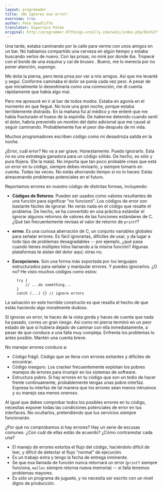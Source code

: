 ```yaml
---
layout: programador
title: ¡No ignores ese error!
overview: true
author: Pete Goodliffe
translator: Espartaco Palma
original: http://programmer.97things.oreilly.com/wiki/index.php/Don%27t_Ignore_that_Error!
---
```


Una tarde, estaba caminando por la calle para verme con unos amigos en un bar. No habíamos compartido una cerveza en algún tiempo y estaba buscando verlos de nuevo. Con las prisas, no miré por donde iba. Tropecé con el borde de una esquina y caí de bruses . Bueno, me lo merecía por no poner atención, supongo.

Me dolía la pierna, pero tenía prisa por ver a mis amigos. Así que me levanté y seguí. Conforme caminaba el dolor se ponía cada vez peor. A pesar de que inicialmente lo desestimaría como una conmoción, me di cuenta rápidamente que había algo mal.

Pero me apresuré en ir al bar de todos modos. Estaba en agonía en el momento en que llegué. No tuve una gran noche, porque estaba terriblemente distraido. En la mañana fui al médico y me enteré que me había fracturado el hueso de la espinilla. De haberme detenido cuando sentí el dolor, habría prevenido un montón del daño adicional que me causé al seguir caminando. Probablemente fue el peor día-después de mi vida.

Muchos programadores escriben código como mi desastroza salida en la noche.

¿Error, cuál error? No va a ser grave. Honestamente. Puedo ignorarlo. Esta no es una estrategia ganadora para un código sólido. De hecho, es sólo y pura flojera. (De la mala). No importa que tan poco probable creas que está un error en tu código, siempre debes revisarlo, y siempre tomarlo en cuenta. Todas las veces. No estás ahorrando tiempo si no lo haces: Estás almacenando problemas potenciales en el futuro.

Reportamos errores en nuestro código de distintas formas, incluyendo:

- **Códigos de Retorno**. Pueden ser usados como valores resultantes de una función para significar "no funcionó". Los códigos de error son bastante fáciles de ignorar. No verás nada en el código que resalte el  problema. De hecho, se ha convertido en una práctica estándar el ignorar algunos retornos de valores de las funciones estándares de C. ¿Qué tan frecuentemente revisas el valor de retorno de `printf`?
- **errno**. Es una curiosa aberración de C, un conjunto variables globales para señalar errores. Es fácil ignorarlas, difíciles de usar, y da lugar a todo tipo de problemas desagradables -- por ejemplo, ¿qué pasa cuando tienes múltiples hilos llamando a la misma función? Algunas plataformas te aislan del dolor aquí; otras no.
- **Excepciones**. Son una forma más soportada por los lenguajes estructurados para señalar y manipular errores. Y puedes ignorarlos. ¿O no? He visto muchos códigos como estos:

        try {
            // ...do something...
        }
        catch (...) {} // ignore errors

La salvación en este horrible constructo es que resalta el hecho de que estás haciendo algo moralmente dudoso.

Si ignoras un error, te haces de la vista gorda y haces de cuenta que nada ha pasado, corres un gran riesgo. Así como mi pierna terminó en un peor estado de que si hubiera dejado de caminar con ella inmediatamente, a pesar de que conduce a una falla muy compleja. Enfrenta los problemas lo antes posible. Mantén una cuenta breve.

No manejar errores conduce a:

- Código frágil. Código que se llena con errores exitantes y difíciles de encontrar.
- Código inseguro. Los cracker frecuentemente explotan los pobres manejos de errores para irrumpir en los sistemas de software.
- Estructura pobre. Si hay errores en tu código que son un tedio de hacer frente continuamente, probablemente tengas unas pobre interfaz. Expresa tu interfaz de tal manera que los errores sean menos intrusivos  y su manejo sea menos oneroso.

Al igual que debes comprobar todos los posibles errores en tu código, necesitas exponer todas las condiciones potenciales de error en tus interfaces. No ocultarlos, pretendiendo que tus servicios siempre funcionarán.

¿Por qué no comprobamos si hay errores? Hay un serie de excusas comunes. ¿Con cuál de ellas estás de acuerdo? ¿Cómo contrarestar cada una?

- El manejo de errores estorba el flujo del código, haciéndolo difícil de leer, y difícil de detectar el flujo "normal" de ejecución.
- Es un trabajo extra y tengo la fecha de entrega inminente.
- Se que esa llamada de función nunca retornará un error (`printf` siempre funciona, `malloc` siempre retorna nueva memoria) -- si falla tenemos problemas mayores.
- Es sólo un programa de juguete, y no necesita ser escrito con un nivel digno de producción.



